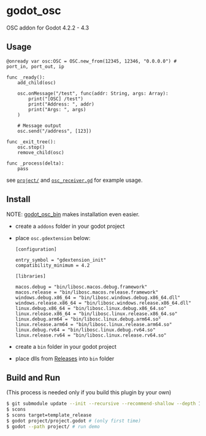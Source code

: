 # godot_osc

OSC addon for Godot 4.2.2 - 4.3

## Usage

```gdscript
@onready var osc:OSC = OSC.new_from(12345, 12346, "0.0.0.0") # port_in, port_out, ip

func _ready():
	add_child(osc)

	osc.onMessage("/test", func(addr: String, args: Array):
		print("[OSC] /test")
		print("Address: ", addr)
		print("Args: ", args)
	)

	# Message output
	osc.send("/address", [123])

func _exit_tree():
	osc.stop()
	remove_child(osc)

func _process(delta):
	pass
```

see [`project/`](project) and [`osc_receiver.gd`](project/osc_receiver.gd) for example usage.

## Install

NOTE: [godot_osc_bin](https://github.com/funatsufumiya/godot_osc_bin) makes installation even easier.

- create a `addons` folder in your godot project
- place `osc.gdextension` below:

    ```text
    [configuration]

    entry_symbol = "gdextension_init"
    compatibility_minimum = 4.2

    [libraries]

    macos.debug = "bin/libosc.macos.debug.framework"
    macos.release = "bin/libosc.macos.release.framework"
    windows.debug.x86_64 = "bin/libosc.windows.debug.x86_64.dll"
    windows.release.x86_64 = "bin/libosc.windows.release.x86_64.dll"
    linux.debug.x86_64 = "bin/libosc.linux.debug.x86_64.so"
    linux.release.x86_64 = "bin/libosc.linux.release.x86_64.so"
    linux.debug.arm64 = "bin/libosc.linux.debug.arm64.so"
    linux.release.arm64 = "bin/libosc.linux.release.arm64.so"
    linux.debug.rv64 = "bin/libosc.linux.debug.rv64.so"
    linux.release.rv64 = "bin/libosc.linux.release.rv64.so"
    ```

- create a `bin` folder in your godot project
- place dlls from [Releases](https://github.com/funatsufumiya/godot_osc/releases) into `bin` folder

## Build and Run

(This process is needed only if you build this plugin by your own)

```bash
$ git submodule update --init --recursive --recommend-shallow --depth 1
$ scons
$ scons target=template_release
$ godot project/project.godot # (only first time)
$ godot --path project/ # run demo
```
